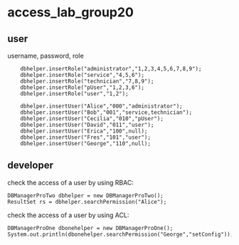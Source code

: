 # access_lab_group20
## user
username, password, role

        dbhelper.insertRole("administrator","1,2,3,4,5,6,7,8,9");
        dbhelper.insertRole("service","4,5,6");
        dbhelper.insertRole("technician","7,8,9");
        dbhelper.insertRole("pUser","1,2,3,6");
        dbhelper.insertRole("user","1,2");

        dbhelper.insertUser("Alice","000","administrator");
        dbhelper.insertUser("Bob","001","service,technician");
        dbhelper.insertUser("Cecilia","010","pUser");
        dbhelper.insertUser("David","011","user");
        dbhelper.insertUser("Erica","100",null);
        dbhelper.insertUser("Fres","101","user");
        dbhelper.insertUser("George","110",null);

## developer
check the access of a user by using RBAC:
```
DBManagerProTwo dbhelper = new DBManagerProTwo();
ResultSet rs = dbhelper.searchPermission("Alice");
```
check the access of a user by using ACL:
```
DBManagerProOne dbonehelper = new DBManagerProOne();
System.out.println(dbonehelper.searchPermission("George","setConfig"));
```
